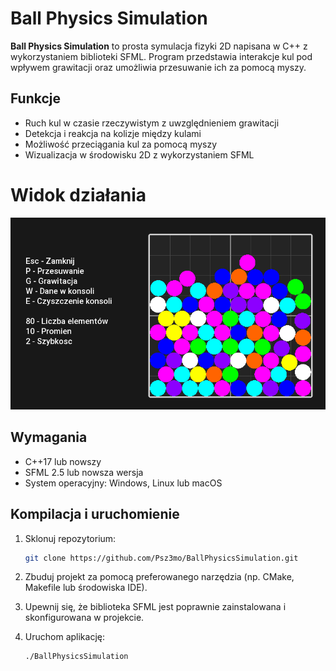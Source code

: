 
# Ball Physics Simulation

**Ball Physics Simulation** to prosta symulacja fizyki 2D napisana w C++ z wykorzystaniem biblioteki SFML. Program przedstawia interakcje kul pod wpływem grawitacji oraz umożliwia przesuwanie ich za pomocą myszy.

## Funkcje

- Ruch kul w czasie rzeczywistym z uwzględnieniem grawitacji
- Detekcja i reakcja na kolizje między kulami
- Możliwość przeciągania kul za pomocą myszy
- Wizualizacja w środowisku 2D z wykorzystaniem SFML

# Widok działania

![Screenshot z aplikacji](Projekt-3.1/data/screenshot.png)

## Wymagania

- C++17 lub nowszy
- SFML 2.5 lub nowsza wersja
- System operacyjny: Windows, Linux lub macOS

## Kompilacja i uruchomienie

1. Sklonuj repozytorium:

   ```bash
   git clone https://github.com/Psz3mo/BallPhysicsSimulation.git
   ```

2. Zbuduj projekt za pomocą preferowanego narzędzia (np. CMake, Makefile lub środowiska IDE).

3. Upewnij się, że biblioteka SFML jest poprawnie zainstalowana i skonfigurowana w projekcie.

4. Uruchom aplikację:

   ```bash
   ./BallPhysicsSimulation
   ```
